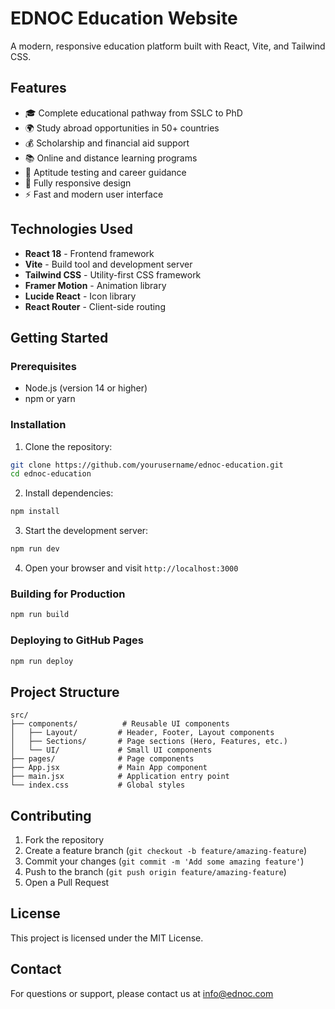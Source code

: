 # EDNOC Education Website

A modern, responsive education platform built with React, Vite, and Tailwind CSS.

## Features

- 🎓 Complete educational pathway from SSLC to PhD
- 🌍 Study abroad opportunities in 50+ countries
- 💰 Scholarship and financial aid support
- 📚 Online and distance learning programs
- 🧠 Aptitude testing and career guidance
- 📱 Fully responsive design
- ⚡ Fast and modern user interface

## Technologies Used

- **React 18** - Frontend framework
- **Vite** - Build tool and development server
- **Tailwind CSS** - Utility-first CSS framework
- **Framer Motion** - Animation library
- **Lucide React** - Icon library
- **React Router** - Client-side routing

## Getting Started

### Prerequisites

- Node.js (version 14 or higher)
- npm or yarn

### Installation

1. Clone the repository:
```bash
git clone https://github.com/yourusername/ednoc-education.git
cd ednoc-education
```

2. Install dependencies:
```bash
npm install
```

3. Start the development server:
```bash
npm run dev
```

4. Open your browser and visit `http://localhost:3000`

### Building for Production

```bash
npm run build
```

### Deploying to GitHub Pages

```bash
npm run deploy
```

## Project Structure

```
src/
├── components/          # Reusable UI components
│   ├── Layout/         # Header, Footer, Layout components
│   ├── Sections/       # Page sections (Hero, Features, etc.)
│   └── UI/             # Small UI components
├── pages/              # Page components
├── App.jsx             # Main App component
├── main.jsx            # Application entry point
└── index.css           # Global styles
```

## Contributing

1. Fork the repository
2. Create a feature branch (`git checkout -b feature/amazing-feature`)
3. Commit your changes (`git commit -m 'Add some amazing feature'`)
4. Push to the branch (`git push origin feature/amazing-feature`)
5. Open a Pull Request

## License

This project is licensed under the MIT License.

## Contact

For questions or support, please contact us at info@ednoc.com
